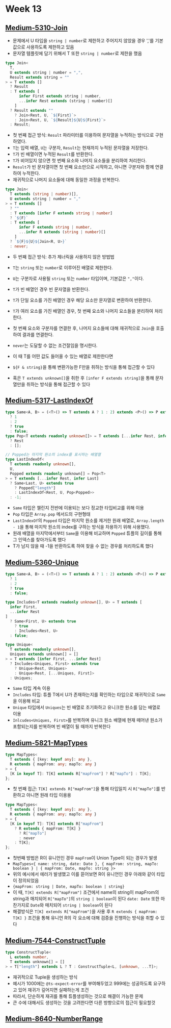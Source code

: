 # Week 13

## [Medium-5310-Join](./medium/5310-join.ts)

- 문제에서 U 타입을 `string | number`로 제한하고 주어지지 않았을 경우 ','를 기본값으로 사용하도록 제한하고 있음
- 문자열 템플릿에 담기 위해서 T 또한 `string | number`로 제한을 했음

```ts
type Join<
  T,
  U extends string | number = ",",
  Result extends string = ""
> = T extends []
  ? Result
  : T extends [
      infer First extends string | number,
      ...infer Rest extends (string | number)[]
    ]
  ? Result extends ""
    ? Join<Rest, U, `${First}`>
    : Join<Rest, U, `${Result}${U}${First}`>
  : Result;
```

- 첫 번째 접근 방식: `Result` 파라미터를 이용하여 문자열을 누적하는 방식으로 구현하였다.
- `T`는 입력 배열, `U`는 구분자, `Result`는 현재까지 누적된 문자열을 저장한다.
- `T`가 빈 배열이면 누적된 `Result`를 반환한다.
- `T`가 비어있지 않으면 첫 번째 요소와 나머지 요소들을 분리하여 처리한다.
- `Result`가 빈 문자열이면 첫 번째 요소만으로 시작하고, 아니면 구분자와 함께 연결하여 누적한다.
- 재귀적으로 나머지 요소들에 대해 동일한 과정을 반복한다.

```ts
type Join<
  T extends (string | number)[],
  U extends string | number = ","
> = T extends []
  ? ""
  : T extends [infer F extends string | number]
  ? `${F}`
  : T extends [
      infer F extends string | number,
      ...infer R extends (string | number)[]
    ]
  ? `${F}${U}${Join<R, U>}`
  : never;
```

- 두 번째 접근 방식: 추가 제너릭을 사용하지 않은 방법법
- `T`는 `string` 또는 `number`로 이루어진 배열로 제한한다.
- `U`는 구분자로 사용될 `string` 또는 `number` 타입이며, 기본값은 `","`이다.
- `T`가 빈 배열인 경우 빈 문자열을 반환한다.
- `T`가 단일 요소를 가진 배열인 경우 해당 요소만 문자열로 변환하여 반환한다.
- `T`가 여러 요소를 가진 배열인 경우, 첫 번째 요소와 나머지 요소들을 분리하여 처리한다.
- 첫 번째 요소와 구분자를 연결한 후, 나머지 요소들에 대해 재귀적으로 `Join`을 호출하여 결과를 연결한다.
- `never`는 도달할 수 없는 조건절임을 명시한다.

- 이 때 T를 어떤 값도 들어올 수 있는 배열로 제한한다면
- `${F & string}`을 통해 변환가능한 F만을 취하는 방식을 통해 접근할 수 있다
- 혹은 `T extends unknown[]`을 취한 후 `[infer F extends string]`을 통해 문자열만을 취하는 방식을 통해 접근할 수 있다

## [Medium-5317-LastIndexOf](./medium/5317-lastindexof.ts)

```ts
type Same<A, B> = (<T>() => T extends A ? 1 : 2) extends <P>() => P extends B
  ? 1
  : 2
  ? true
  : false;
type Pop<T extends readonly unknown[]> = T extends [...infer Rest, infer _]
  ? Rest
  : [];

// Popped는 마지막 원소의 index를 표시하는 배열열
type LastIndexOf<
  T extends readonly unknown[],
  U,
  Popped extends readonly unknown[] = Pop<T>
> = T extends [...infer Rest, infer Last]
  ? Same<Last, U> extends true
    ? Popped["length"]
    : LastIndexOf<Rest, U, Pop<Popped>>
  : -1;
```

- `Same` 타입은 챌린지 전반에 이용되는 보다 정교한 타입비교를 위해 이용
- `Pop` 타입은 `Array.pop` 메서드의 구현형태
- `LastIndexOf`의 `Popped` 타입은 마지막 원소를 제거한 원래 배열로, `Array.length - 1`을 통해 마지막 원소의 index를 구하는 방식을 차용하기 위해 사용했다.
- 원래 배열을 마지막에서부터 `Same`을 이용해 비교하며 `Popped` 튜플의 길이를 통해 그 인덱스를 찾아가도록 했다
- T가 남지 않을 때 -1을 반환하도록 하여 찾을 수 없는 경우를 처리하도록 했다

## [Medium-5360-Unique](./medium/5360-unique.ts)

```ts
type Same<A, B> = (<T>() => T extends A ? 1 : 2) extends <P>() => P extends B
  ? 1
  : 2
  ? true
  : false;

type Includes<T extends readonly unknown[], U> = T extends [
  infer First,
  ...infer Rest
]
  ? Same<First, U> extends true
    ? true
    : Includes<Rest, U>
  : false;

type Unique<
  T extends readonly unknown[],
  Uniques extends unknown[] = []
> = T extends [infer First, ...infer Rest]
  ? Includes<Uniques, First> extends true
    ? Unique<Rest, Uniques>
    : Unique<Rest, [...Uniques, First]>
  : Uniques;
```

- `Same` 타입 계속 이용
- `Includes` 타입: 튜플 T에서 U가 존재하는지를 확인하는 타입으로 재귀적으로 `Same`을 이용해 비교
- `Unique` 타입에서 `Uniques`는 빈 배열로 초기화하고 유니크한 원소를 담는 배열로 이용
- `Inlcudes<Uniques, First>`를 반복하며 유니크 원소 배열에 현재 떼어낸 원소가 포함되는지를 반복하며 빈 배열이 될 때까지 반복한다

## [Medium-5821-MapTypes](./medium/5821-maptypes.ts)

```ts
type MapTypes<
  T extends { [key: keyof any]: any },
  R extends { mapFrom: any; mapTo: any }
> = {
  [K in keyof T]: T[K] extends R["mapFrom"] ? R["mapTo"] : T[K];
};
```

- 첫 번째 접근: `T[K] extends R["mapFrom"]`을 통해 타입일치 시 `R["mapTo"]`를 반환하고 아니면 원래 타입 이용용

```ts
type MapTypes<
  T extends { [key: keyof any]: any },
  R extends { mapFrom: any; mapTo: any }
> = {
  [K in keyof T]: T[K] extends R["mapFrom"]
    ? R extends { mapFrom: T[K] }
      ? R["mapTo"]
      : never
    : T[K];
};
```

- 첫번째 방법은 R이 유니언인 경우 `mapFrom`이 Union Type이 되는 경우가 발생
- `MapTypes<{ name: string, date: Date }, { mapFrom: string, mapTo: boolean } | { mapFrom: Date, mapTo: string }>`
- 위의 예시에서 에러가 발생했고 이를 뜯어보면 R이 유니언인 경우 아래와 같이 타입이 정의되었음
- `{mapFrom: string | Date, mapTo: boolean | string}`
- 이 때, `T[K] extends R["mapFrom"]` 조건에서 name의 string이 mapFrom의 string과 매치되어 `R["mapTo"]`의 `string | boolean`이 된다 `date: Date` 또한 마찬가지로 `Date`와 매치되어 `string | boolean`이 된다
- 해결방식은 `T[K] extends R["mapFrom"]`을 사용 후 `R extends { mapFrom: T[K] }` 조건을 통해 유니언 R의 각 요소에 대해 검증을 진행하는 방식을 취할 수 있다

## [Medium-7544-ConstructTuple](./medium/7544-construct-tuple.ts)

```ts
type ConstructTuple<
  L extends number,
  T extends unknown[] = []
> = T["length"] extends L ? T : ConstructTuple<L, [unknown, ...T]>;
```

- 재귀적으로 Tuple을 생성하는 방식
- 예시가 1000에는 `@ts-expect-error`를 부여해두었고 999에는 성공하도록 요구하고 있어 재귀가 깊어지면 실패하는게 조건
- 따라서, 단순하게 재귀를 통해 튜플생성하는 것으로 해결이 가능한 문제
- 큰 수에 대해서도 생성하는 것을 고려한다면 다른 방향으로의 접근이 필요할것

## [Medium-8640-NumberRange](./medium/8640-number-range.ts)
